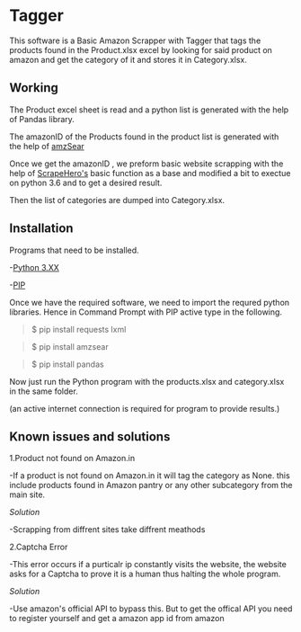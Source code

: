 # Tagger
This software is a Basic Amazon Scrapper with Tagger that tags the products found in the Product.xlsx excel by looking for said product on amazon and get the category of it and stores it in Category.xlsx.

## Working
The Product excel sheet is read and a python list is generated with the help of Pandas library.

The amazonID of the Products found in the product list is generated with the help of [amzSear](https://github.com/asherAgs/amzSear)

Once we get the amazonID , we preform basic website scrapping with the help of [ScrapeHero's](https://www.scrapehero.com/tutorial-how-to-scrape-amazon-product-details-using-python/) basic function as a base and modified a bit to exectue on python 3.6 and to get a desired result.

Then the list of categories are dumped into Category.xlsx.

## Installation
Programs that need to be installed.

-[Python 3.XX](https://www.ics.uci.edu/~pattis/common/handouts/pythoneclipsejava/python.html)

-[PIP](https://docs.python.org/3/installing/)

Once we have the required software, we need to import the requred python libraries.
Hence in Command Prompt with PIP active type in the following.

>$ pip install requests lxml

>$ pip install amzsear

>$ pip install pandas

Now just run the Python program with the products.xlsx and category.xlsx in the same folder.

(an active internet connection is required for program to provide results.)

## Known issues and solutions

1.Product not found on Amazon.in

  -If a product is not found on Amazon.in it will tag the category as None.
   this include products found in Amazon pantry or any other subcategory from the main site.
   
  *Solution*
  
   -Scrapping from diffrent sites take diffrent meathods
   
2.Captcha Error

  -This error occurs if a purticalr ip constantly visits the website, the website asks for a Captcha to prove it is a human thus halting
   the whole program.

  *Solution*
  
   -Use amazon's official API to bypass this. But to get the offical API you need to register yourself and get a amazon app id from         amazon 
